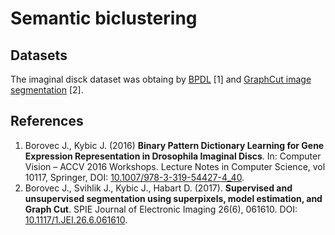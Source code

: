 # Semantic biclustering

## Datasets

The imaginal disck dataset was obtaing by [BPDL](http://borda.github.io/pyBPDL) [1] and [GraphCut image segmentation](https://borda.github.io/pyImSegm) [2].

## References

1. Borovec J., Kybic J. (2016) **Binary Pattern Dictionary Learning for Gene Expression Representation in Drosophila Imaginal Discs**.
 In: Computer Vision – ACCV 2016 Workshops. Lecture Notes in Computer Science, vol 10117, Springer,
 DOI: [10.1007/978-3-319-54427-4_40](https://link.springer.com/chapter/10.1007%2F978-3-319-54427-4_40).
2. Borovec J., Svihlik J., Kybic J., Habart D. (2017). **Supervised and unsupervised segmentation using superpixels, model estimation,
 and Graph Cut**. SPIE Journal of Electronic Imaging 26(6), 061610.
 DOI: [10.1117/1.JEI.26.6.061610](https://doi.org/10.1117/1.JEI.26.6.061610).
